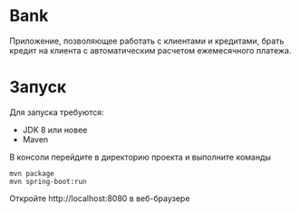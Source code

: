 # Bank
Приложение, позволяющее работать с клиентами и кредитами, брать кредит на клиента с автоматическим расчетом ежемесячного платежа.

# Запуск
Для запуска требуются:
* JDK 8 или новее
* Maven

В консоли перейдите в директорию проекта и выполните команды

    mvn package
    mvn spring-boot:run
    
Откройте http://localhost:8080 в веб-браузере
